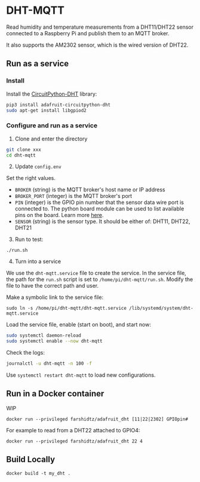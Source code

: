 # DHT-MQTT
Read humidity and temperature measurements from a DHT11/DHT22 sensor connected to a Raspberry Pi and publish them to an MQTT broker.

It also supports the AM2302 sensor, which is the wired version of DHT22.

## Run as a service
### Install
Install the [CircuitPython-DHT](https://github.com/adafruit/Adafruit_CircuitPython_DHT) library:
```bash
pip3 install adafruit-circuitpython-dht
sudo apt-get install libgpiod2
```

### Configure and run as a service
1. Clone and enter the directory

```bash
git clone xxx
cd dht-mqtt
```

2. Update `config.env`

Set the right values.

* `BROKER` (string) is the MQTT broker's host name or IP address
* `BROKER_PORT` (integer) is the MQTT broker's port
* `PIN` (integer) is the GPIO pin number that the sensor data wire port is connected to. The python board module can be used to list available pins on the board. Learn more [here](https://learn.adafruit.com/circuitpython-digital-inputs-and-outputs/board-pins).
* `SENSOR` (string) is the sensor type. It should be either of: DHT11, DHT22, DHT21

3. Run to test:

```
./run.sh
```

4. Turn into a service

We use the `dht-mqtt.service` file to create the service.
In the service file, the path for the `run.sh` script is set to `/home/pi/dht-mqtt/run.sh`.
Modify the file to have the correct path and user.

Make a symbolic link to the service file:
```
sudo ln -s /home/pi/dht-mqtt/dht-mqtt.service /lib/systemd/system/dht-mqtt.service
```

Load the service file, enable (start on boot), and start now:
```bash
sudo systemctl daemon-reload
sudo systemctl enable --now dht-mqtt
```

Check the logs:
```bash
journalctl -u dht-mqtt -n 100 -f
```

Use `systemctl restart dht-mqtt` to load new configurations.

## Run in a Docker container
WIP

```
docker run --privileged farshidtz/adafruit_dht [11|22|2302] GPIOpin#
```

For example to read from a DHT22 attached to GPIO4:
```
docker run --privileged farshidtz/adafruit_dht 22 4

```

## Build Locally
```
docker build -t my_dht .
```
